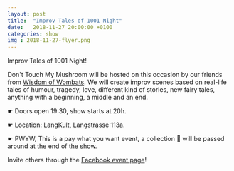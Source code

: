 ```yaml
---
layout: post
title:  "Improv Tales of 1001 Night"
date:   2018-11-27 20:00:00 +0100
categories: show
img : 2018-11-27-flyer.png
---
```

Improv Tales of 1001 Night!

Don't Touch My Mushroom will be hosted on this occasion by our friends from [Wisdom of Wombats](https://wombats.ch). We will create improv scenes based on real-life tales of humour, tragedy, love, different kind of stories, new fairy tales, anything with a beginning, a middle and an end.
<!--more-->
☛  Doors open 19:30, show starts at 20h.

☛  Location: LangKult, Langstrasse 113a.

☛  PWYW, This is a pay what you want event, a collection 🎩 will be passed around at the end of the show.

Invite others through the [Facebook event page](https://www.facebook.com/events/628596190870542/)!
